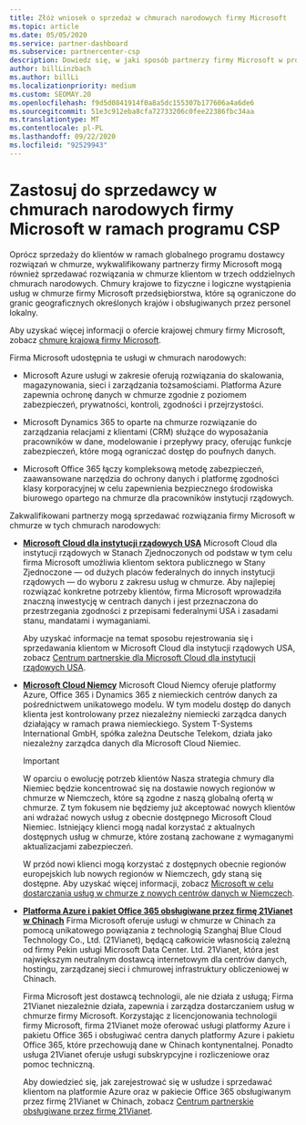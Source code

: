 ```yaml
---
title: Złóż wniosek o sprzedaż w chmurach narodowych firmy Microsoft
ms.topic: article
ms.date: 05/05/2020
ms.service: partner-dashboard
ms.subservice: partnercenter-csp
description: Dowiedz się, w jaki sposób partnerzy firmy Microsoft w programie dostawcy rozwiązań w chmurze mogą sprzedawać klientom zarejestrowanym w obsługiwanych chmurach narodowych.
author: billLinzbach
ms.author: billLi
ms.localizationpriority: medium
ms.custom: SEOMAY.20
ms.openlocfilehash: f9d5d0841914f0a8a5dc155307b177606a4a6de6
ms.sourcegitcommit: 51e3c912eba8cfa72733206c0fee22386fbc34aa
ms.translationtype: MT
ms.contentlocale: pl-PL
ms.lasthandoff: 09/22/2020
ms.locfileid: "92529943"
---
```

# <a name="apply-to-sell-in-microsoft-national-clouds-as-part-of-the-csp-program"></a>Zastosuj do sprzedawcy w chmurach narodowych firmy Microsoft w ramach programu CSP

Oprócz sprzedaży do klientów w ramach globalnego programu dostawcy rozwiązań w chmurze, wykwalifikowany partnerzy firmy Microsoft mogą również sprzedawać rozwiązania w chmurze klientom w trzech oddzielnych chmurach narodowych. Chmury krajowe to fizyczne i logiczne wystąpienia usług w chmurze firmy Microsoft przedsiębiorstwa, które są ograniczone do granic geograficznych określonych krajów i obsługiwanych przez personel lokalny. 

Aby uzyskać więcej informacji o ofercie krajowej chmury firmy Microsoft, zobacz [chmurę krajową firmy Microsoft](https://www.microsoft.com/trustcenter/cloudservices/nationalcloud).

Firma Microsoft udostępnia te usługi w chmurach narodowych:

-   Microsoft Azure usługi w zakresie oferują rozwiązania do skalowania, magazynowania, sieci i zarządzania tożsamościami. Platforma Azure zapewnia ochronę danych w chmurze zgodnie z poziomem zabezpieczeń, prywatności, kontroli, zgodności i przejrzystości.

-   Microsoft Dynamics 365 to oparte na chmurze rozwiązanie do zarządzania relacjami z klientami (CRM) służące do wyposażania pracowników w dane, modelowanie i przepływy pracy, oferując funkcje zabezpieczeń, które mogą ograniczać dostęp do poufnych danych.

-   Microsoft Office 365 łączy kompleksową metodę zabezpieczeń, zaawansowane narzędzia do ochrony danych i platformę zgodności klasy korporacyjnej w celu zapewnienia bezpiecznego środowiska biurowego opartego na chmurze dla pracowników instytucji rządowych.

Zakwalifikowani partnerzy mogą sprzedawać rozwiązania firmy Microsoft w chmurze w tych chmurach narodowych:

-   [**Microsoft Cloud dla instytucji rządowych USA**](https://www.microsoft.com/trustcenter/cloudservices/nationalcloud#Microsoft_Cloud_for_US) Microsoft Cloud dla instytucji rządowych w Stanach Zjednoczonych od podstaw w tym celu firma Microsoft umożliwia klientom sektora publicznego w Stany Zjednoczone — od dużych placów federalnych do innych instytucji rządowych — do wyboru z zakresu usług w chmurze. Aby najlepiej rozwiązać konkretne potrzeby klientów, firma Microsoft wprowadziła znaczną inwestycję w centrach danych i jest przeznaczona do przestrzegania zgodności z przepisami federalnymi USA i zasadami stanu, mandatami i wymaganiami. 

    Aby uzyskać informacje na temat sposobu rejestrowania się i sprzedawania klientom w Microsoft Cloud dla instytucji rządowych USA, zobacz [Centrum partnerskie dla Microsoft Cloud dla instytucji rządowych USA](partner-center-for-microsoft-us-govt-cloud.md).

-   [**Microsoft Cloud Niemcy**](https://www.microsoft.com/trustcenter/cloudservices/nationalcloud#Microsoft_Cloud_Germany) Microsoft Cloud Niemcy oferuje platformy Azure, Office 365 i Dynamics 365 z niemieckich centrów danych za pośrednictwem unikatowego modelu. W tym modelu dostęp do danych klienta jest kontrolowany przez niezależny niemiecki zarządca danych działający w ramach prawa niemieckiego. System T-Systems International GmbH, spółka zależna Deutsche Telekom, działa jako niezależny zarządca danych dla Microsoft Cloud Niemiec.

    > [!IMPORTANT]  
    > W oparciu o ewolucję potrzeb klientów Nasza strategia chmury dla Niemiec będzie koncentrować się na dostawie nowych regionów w chmurze w Niemczech, które są zgodne z naszą globalną ofertą w chmurze. Z tym fokusem nie będziemy już akceptować nowych klientów ani wdrażać nowych usług z obecnie dostępnego Microsoft Cloud Niemiec. Istniejący klienci mogą nadal korzystać z aktualnych dostępnych usług w chmurze, które zostaną zachowane z wymaganymi aktualizacjami zabezpieczeń.
    >  
    > W przód nowi klienci mogą korzystać z dostępnych obecnie regionów europejskich lub nowych regionów w Niemczech, gdy staną się dostępne. Aby uzyskać więcej informacji, zobacz [Microsoft w celu dostarczania usług w chmurze z nowych centrów danych w Niemczech](https://news.microsoft.com/europe/2018/08/31/microsoft-to-deliver-cloud-services-from-new-datacentres-in-germany-in-2019-to-meet-evolving-customer-needs/).

    
-   [**Platforma Azure i pakiet Office 365 obsługiwane przez firmę 21Vianet w Chinach**](https://www.microsoft.com/trustcenter/cloudservices/nationalcloud#Microsoft_Cloud_for_China) Firma Microsoft oferuje usługi w chmurze w Chinach za pomocą unikatowego powiązania z technologią Szanghaj Blue Cloud Technology Co., Ltd. (21Vianet), będącą całkowicie własnością zależną od firmy Pekin usługi Microsoft Data Center. Ltd. 21Vianet, która jest największym neutralnym dostawcą internetowym dla centrów danych, hostingu, zarządzanej sieci i chmurowej infrastruktury obliczeniowej w Chinach. 

    Firma Microsoft jest dostawcą technologii, ale nie działa z usługą; Firma 21Vianet niezależnie działa, zapewnia i zarządza dostarczaniem usług w chmurze firmy Microsoft. Korzystając z licencjonowania technologii firmy Microsoft, firma 21Vianet może oferować usługi platformy Azure i pakietu Office 365 i obsługiwać centra danych platformy Azure i pakietu Office 365, które przechowują dane w Chinach kontynentalnej. Ponadto usługa 21Vianet oferuje usługi subskrypcyjne i rozliczeniowe oraz pomoc techniczną.

    Aby dowiedzieć się, jak zarejestrować się w usłudze i sprzedawać klientom na platformie Azure oraz w pakiecie Office 365 obsługiwanym przez firmę 21Vianet w Chinach, zobacz [Centrum partnerskie obsługiwane przez firmę 21Vianet](/previous-versions/windows/it-pro/windows-home-server/ff357696(v=ws.11)).